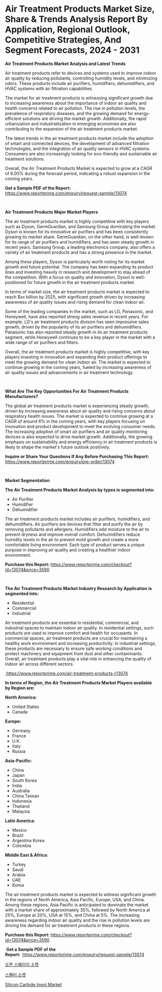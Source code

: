 <p><h1>Air Treatment Products Market Size, Share & Trends Analysis Report By Application, Regional Outlook, Competitive Strategies, And Segment Forecasts, 2024 - 2031</h1></p><p><strong>Air Treatment Products Market Analysis and Latest Trends</strong></p>
<p><p>Air treatment products refer to devices and systems used to improve indoor air quality by reducing pollutants, controlling humidity levels, and minimizing odors. These products include air purifiers, humidifiers, dehumidifiers, and HVAC systems with air filtration capabilities.</p><p>The market for air treatment products is witnessing significant growth due to increasing awareness about the importance of indoor air quality and health concerns related to air pollution. The rise in pollution levels, the prevalence of respiratory diseases, and the growing demand for energy-efficient solutions are driving the market growth. Additionally, the rapid urbanization and industrialization in emerging economies are also contributing to the expansion of the air treatment products market.</p><p>The latest trends in the air treatment products market include the adoption of smart and connected devices, the development of advanced filtration technologies, and the integration of air quality sensors in HVAC systems. Consumers are also increasingly looking for eco-friendly and sustainable air treatment solutions.</p><p>Overall, the Air Treatment Products Market is expected to grow at a CAGR of 8.00% during the forecast period, indicating a robust expansion in the coming years.</p></p>
<p><strong>Get a Sample PDF of the Report:&nbsp;</strong> <a href="https://www.reportprime.com/enquiry/request-sample/13074">https://www.reportprime.com/enquiry/request-sample/13074</a></p>
<p>&nbsp;</p>
<p><strong>Air Treatment Products Major Market Players</strong></p>
<p><p>The air treatment products market is highly competitive with key players such as Dyson, GermGuardian, and Samsung Group dominating the market. Dyson is known for its innovative air purifiers and has been consistently growing its market share. GermGuardian, on the other hand, is well-known for its range of air purifiers and humidifiers, and has seen steady growth in recent years. Samsung Group, a leading electronics company, also offers a variety of air treatment products and has a strong presence in the market.</p><p>Among these players, Dyson is particularly worth noting for its market growth and future potential. The company has been expanding its product lines and investing heavily in research and development to stay ahead of the competition. With a focus on quality and innovation, Dyson is well-positioned for future growth in the air treatment products market.</p><p>In terms of market size, the air treatment products market is expected to reach $xx billion by 2025, with significant growth driven by increasing awareness of air quality issues and rising demand for clean indoor air.</p><p>Some of the leading companies in the market, such as LG, Panasonic, and Honeywell, have also reported strong sales revenue in recent years. For example, LG's air treatment products division has seen impressive sales growth, driven by the popularity of its air purifiers and dehumidifiers. Panasonic has also reported steady growth in its air treatment products segment, while Honeywell continues to be a key player in the market with a wide range of air purifiers and filters.</p><p>Overall, the air treatment products market is highly competitive, with key players investing in innovation and expanding their product offerings to meet the growing demand for clean indoor air. The market is expected to continue growing in the coming years, fueled by increasing awareness of air quality issues and advancements in air treatment technology.</p></p>
<p>&nbsp;</p>
<p><strong>What Are The Key Opportunities For Air Treatment Products Manufacturers?</strong></p>
<p><p>The global air treatment products market is experiencing steady growth, driven by increasing awareness about air quality and rising concerns about respiratory health issues. The market is expected to continue growing at a CAGR of around 6% in the coming years, with key players focusing on innovation and product development to meet the evolving consumer needs. The increasing adoption of smart air purifiers and air quality monitoring devices is also expected to drive market growth. Additionally, the growing emphasis on sustainability and energy efficiency in air treatment products is likely to shape the market's future outlook positively.</p></p>
<p><strong>Inquire or Share Your Questions If Any Before Purchasing This Report:</strong> <a href="https://www.reportprime.com/enquiry/pre-order/13074">https://www.reportprime.com/enquiry/pre-order/13074</a></p>
<p>&nbsp;</p>
<p><strong>Market Segmentation</strong></p>
<p><strong>The Air Treatment Products Market Analysis by types is segmented into:</strong></p>
<p><ul><li>Air Purifier</li><li>Humidifier</li><li>Dehumidifier</li></ul></p>
<p><p>The air treatment products market includes air purifiers, humidifiers, and dehumidifiers. Air purifiers are devices that filter and purify the air by removing pollutants and allergens. Humidifiers add moisture to the air to prevent dryness and improve overall comfort. Dehumidifiers reduce humidity levels in the air to prevent mold growth and create a more comfortable living environment. Each type of product serves a unique purpose in improving air quality and creating a healthier indoor environment.</p></p>
<p><strong>Purchase this Report:&nbsp;</strong><a href="https://www.reportprime.com/checkout?id=13074&price=3590">https://www.reportprime.com/checkout?id=13074&price=3590</a></p>
<p>&nbsp;</p>
<p><strong>The Air Treatment Products Market Industry Research by Application is segmented into:</strong></p>
<p><ul><li>Residential</li><li>Commercial</li><li>Industrial</li></ul></p>
<p><p>Air treatment products are essential in residential, commercial, and industrial spaces to maintain indoor air quality. In residential settings, such products are used to improve comfort and health for occupants. In commercial spaces, air treatment products are crucial for maintaining a healthy work environment and increasing productivity. In industrial settings, these products are necessary to ensure safe working conditions and protect machinery and equipment from dust and other contaminants. Overall, air treatment products play a vital role in enhancing the quality of indoor air across different sectors.</p></p>
<p><a href="https://www.reportprime.com/air-treatment-products-r13074">&nbsp;https://www.reportprime.com/air-treatment-products-r13074</a></p>
<p><strong>In terms of Region, the Air Treatment Products Market Players available by Region are:</strong></p>
<p>
    <p> <strong> North America: </strong>
        <ul>
            <li>United States</li>
            <li>Canada</li>
        </ul>
        </p> 
    <p> <strong> Europe: </strong>
        <ul>
            <li>Germany</li>
            <li>France</li>
            <li>U.K.</li>
            <li>Italy</li>
            <li>Russia</li>
        </ul>
        </p> 
    <p> <strong> Asia-Pacific: </strong>
        <ul>
            <li>China</li>
            <li>Japan</li>
            <li>South Korea</li>
            <li>India</li>
            <li>Australia</li>
            <li>China Taiwan</li>
            <li>Indonesia</li>
            <li>Thailand</li>
            <li>Malaysia</li>
        </ul>
        </p> 
    <p> <strong> Latin America: </strong>
        <ul>
            <li>Mexico</li>
            <li>Brazil</li>
            <li>Argentina Korea</li>
            <li>Colombia</li>
        </ul>
        </p> 
    <p> <strong> Middle East & Africa: </strong>
        <ul>
            <li>Turkey</li>
            <li>Saudi</li>
            <li>Arabia</li>
            <li>UAE</li>
            <li>Korea</li>
        </ul>
    </p>
    </p>
<p><p>The air treatment products market is expected to witness significant growth in the regions of North America, Asia Pacific, Europe, USA, and China. Among these regions, Asia Pacific is anticipated to dominate the market with a market share of approximately 35%, followed by North America at 25%, Europe at 20%, USA at 15%, and China at 5%. The increasing awareness regarding indoor air quality and the rise in pollution levels are driving the demand for air treatment products in these regions.</p></p>
<p><strong>Purchase this Report: </strong><a href="https://www.reportprime.com/checkout?id=13074&price=3590">https://www.reportprime.com/checkout?id=13074&price=3590</a></p>
<p>&nbsp;<strong>Get a Sample PDF of the Report:&nbsp;&nbsp;</strong><a href="https://www.reportprime.com/enquiry/request-sample/13074">https://www.reportprime.com/enquiry/request-sample/13074</a></p>
<p><strong></strong></p>
<p><p><a href="https://github.com/WilburKihn5676/Market-Research-Report-List-1/blob/main/289977419283.md">오픈 스웨이지 소켓</a></p><p><a href="https://github.com/wallacBahrtyinger567686/Market-Research-Report-List-1/blob/main/624267319284.md">스펠터 소켓</a></p><p><a href="https://ivy-potential-64b.notion.site/Silicon-Carbide-Ingot-Market-Size-Furnishes-Valuable-Information-Encompassing-Market-Share-Market-T-b7da55e718a04edd9a0bd88226e4b5aa">Silicon Carbide Ingot Market</a></p></p>